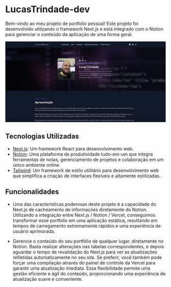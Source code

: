 
# LucasTrindade-dev

Bem-vindo ao meu projeto de portfolio pessoal! Este projeto foi desenvolvido utilizando o framework Next.js e está integrado com o Notion para gerenciar o conteúdo da aplicação de uma forma geral.

<div align="center">
  <img src="public/images/screenshots/Captura de tela.png" alt="lucastrindade-dev" width="800">
</div>

## Tecnologias Utilizadas

- [Next.js](https://nextjs.org/): Um framework React para desenvolvimento web.
- [Notion](https://www.notion.so/): Uma plataforma de produtividade tudo-em-um que integra ferramentas de notas, gerenciamento de projetos e colaboração em um único ambiente online.
- [Tailwind](https://tailwindcss.com/): Um framework de estilo utilitário para desenvolvimento web que simplifica a criação de interfaces flexíveis e altamente estilizadas.

## Funcionalidades

- Uma das características poderosas deste projeto é a capacidade do Next.js de cacheamento de informações diretamente do Notion. Utilizando a integração entre Next.js / Notion / Vercel, conseguimos transformar esse portfolio em uma aplicação estática, resultando em tempos de carregamento extremamente rápidos e uma experiência de usuário aprimorada.

- Gerencie o conteúdo do seu portfólio de qualquer lugar, diretamente no Notion. Basta realizar alterações nas tabelas correspondentes, e depois aguardar o tempo de revalidação do Next.js para ver as atualizações refletidas automaticamente no seu site. Se preferir, você também pode forçar uma compilação através do painel de controle da Vercel para garantir uma atualização imediata. Essa flexibilidade permite uma gestão eficiente e ágil do conteúdo, proporcionando uma experiência de atualização suave e conveniente.
